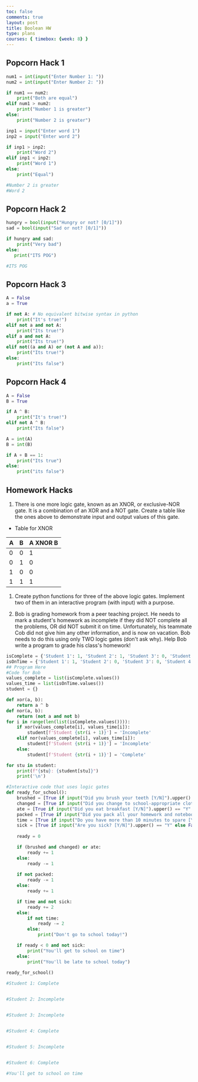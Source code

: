 ```yaml
---
toc: false
comments: true
layout: post
title: Boolean HW
type: plans
courses: { timebox: {week: 8} }
---
```


## Popcorn Hack 1
```py
num1 = int(input("Enter Number 1: "))
num2 = int(input("Enter Number 2: "))

if num1 == num2:
    print("Both are equal")
elif num1 > num2:
    print("Number 1 is greater")
else:
    print("Number 2 is greater")

inp1 = input("Enter word 1")
inp2 = input("Enter word 2")

if inp1 > inp2:
    print("Word 2")
elif inp1 < inp2:
    print("Word 1")
else:
    print("Equal")

#Number 2 is greater
#Word 2
```

## Popcorn Hack 2

```py
hungry = bool(input("Hungry or not? [0/1]"))
sad = bool(input("Sad or not? [0/1]"))

if hungry and sad:
    print("Very bad")
else:
   print("ITS POG")

#ITS POG
```

## Popcorn Hack 3
```py
A = False
a = True

if not A: # No equivalent bitwise syntax in python
    print("It's true!")
elif not a and not A:
    print("Its true!")
elif a and not A:
    print("Its true!")
elif not((a and A) or (not A and a)):
    print("Its true!")
else:
    print("Its false")
```


## Popcorn Hack 4
```py
A = False
B = True

if A ^ B: 
    print("It's true!")
elif not A ^ B:
    print("Its false")

A = int(A)
B = int(B)

if A + B == 1:
    print("Its true")
else:
    print("its false")
```


## Homework Hacks

1. There is one more logic gate, known as an XNOR, or exclusive-NOR gate. It is a combination of an XOR and a NOT gate. Create a table like the ones above to demonstrate input and output values of this gate.

- Table for XNOR
  
| A | B | A XNOR B |
|---|---|---------|
| 0 | 0 |    1    |
| 0 | 1 |    0    |
| 1 | 0 |    0    |
| 1 | 1 |    1    |

1. Create python functions for three of the above logic gates. Implement two of them in an interactive program (with input) with a purpose.

2. Bob is grading homework from a peer teaching project. He needs to mark a student's homework as incomplete if they did NOT complete all the problems, OR did NOT submit it on time. Unfortunately, his teammate Cob did not give him any other information, and is now on vacation. Bob needs to do this using only TWO logic gates (don't ask why). Help Bob write a program to grade his class's homework!


```py
isComplete = {'Student 1': 1, 'Student 2': 1, 'Student 3': 0, 'Student 4': 1, 'Student 5': 0, 'Student 6': 1}
isOnTime = {'Student 1': 1, 'Student 2': 0, 'Student 3': 0, 'Student 4': 1, 'Student 5': 1, 'Student 6': 1}
## Program Here
#Code for Bob
values_complete = list(isComplete.values())
values_time = list(isOnTime.values())
student = {}

def xor(a, b):
    return a ^ b
def nor(a, b):
    return (not a and not b)
for i in range(len(list(isComplete.values()))):
    if xor(values_complete[i], values_time[i]):
        student[f'Student {str(i + 1)}'] = 'Incomplete'
    elif nor(values_complete[i], values_time[i]):
        student[f'Student {str(i + 1)}'] = 'Incomplete'
    else:
        student[f'Student {str(i + 1)}'] = 'Complete'

for stu in student:
    print(f"{stu}: {student[stu]}")
    print('\n')

#Interactive code that uses logic gates
def ready_for_school():
    brushed = [True if input("Did you brush your teeth [Y/N]").upper() == "Y" else False][0]
    changed = [True if input("Did you change to school-appropriate clothes [Y/N]").upper() == "Y" else False][0]
    ate = [True if input("Did you eat breakfast [Y/N]").upper() == "Y" else False][0]
    packed = [True if input("Did you pack all your homework and notebooks [Y/N]").upper() == "Y" else False][0]
    time = [True if input("Do you have more than 10 minutes to spare [Y/N]").upper() == "Y" else False][0]
    sick = [True if input("Are you sick? [Y/N]").upper() == "Y" else False][0]
        
    ready = 0

    if (brushed and changed) or ate:
        ready += 1
    else:
        ready -= 1
    
    if not packed:
        ready -= 1
    else:
        ready += 1

    if time and not sick:
        ready += 2
    else:
        if not time:
            ready -= 2
        else:
            print("Don't go to school today!")

    if ready < 0 and not sick:
        print("You'll get to school on time")
    else:
        print("You'll be late to school today")

ready_for_school()
    
#Student 1: Complete


#Student 2: Incomplete


#Student 3: Incomplete


#Student 4: Complete


#Student 5: Incomplete


#Student 6: Complete

#You'll get to school on time
```
